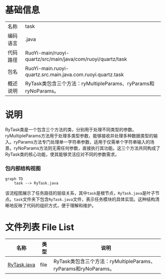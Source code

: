# 基础信息

|      |      |
|------|------|
| 名称 | task |
| 编码语言 | .java |
| 代码路径 | RuoYi-main/ruoyi-quartz/src/main/java/com/ruoyi/quartz/task |
| 包名 | RuoYi-main.ruoyi-quartz.src.main.java.com.ruoyi.quartz.task |
| 概述说明 | RyTask类包含三个方法：ryMultipleParams、ryParams和ryNoParams。 |

# 说明

RyTask类是一个包含三个方法的类，分别用于处理不同类型的参数。ryMultipleParams方法用于处理多类型参数，能够接收并处理多种数据类型的输入。ryParams方法专门处理单一字符串参数，适用于仅需单个字符串输入的场景。ryNoParams方法则无需任何参数，直接执行其功能。这三个方法共同构成了RyTask类的核心功能，使其能够灵活应对不同的参数需求。


### 包内部结构视图

```mermaid
graph TD
    task --> RyTask.java
```

该流程图展示了任务路径的层级关系，其中`task`是根节点，`RyTask.java`是叶子节点。`task`文件夹下包含`RyTask.java`文件，表示任务模块的具体实现。这种结构清晰地反映了代码的组织方式，便于理解和维护。

# 文件列表 File List

| 名称   | 类型  | 说明 |
|-------|------|-------------|
| [RyTask.java](RyTask.md) | file | RyTask类包含三个方法：ryMultipleParams、ryParams和ryNoParams。 |


